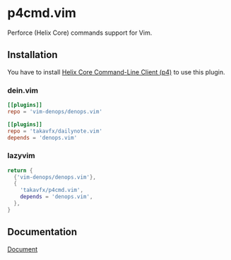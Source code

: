 # p4cmd.vim

Perforce (Helix Core) commands support for Vim.

## Installation

You have to install [Helix Core Command-Line Client (p4)](https://www.perforce.com/products/helix-core-apps/command-line-client) to use this plugin.

### dein.vim

```toml
[[plugins]]
repo = 'vim-denops/denops.vim'

[[plugins]]
repo = 'takavfx/dailynote.vim'
depends = 'denops.vim'
```

### lazyvim

```lua
return {
  {'vim-denops/denops.vim'},
  {
    'takavfx/p4cmd.vim',
    depends = 'denops.vim',
  },
}
```

## Documentation

[Document](doc/p4cmd.txt)

